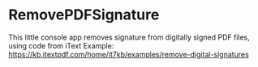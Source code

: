 # RemovePDFSignature
This little console app removes signature from digitally signed PDF files, using code from iText Example: https://kb.itextpdf.com/home/it7kb/examples/remove-digital-signatures
